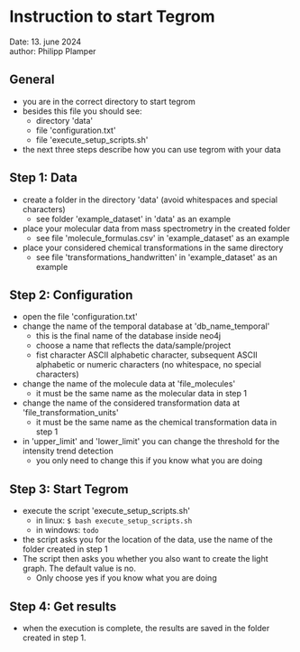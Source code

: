 # Instruction to start Tegrom
Date: 13. june 2024  
author: Philipp Plamper

## General
- you are in the correct directory to start tegrom
- besides this file you should see:
    - directory 'data'
    - file 'configuration.txt'
    - file 'execute_setup_scripts.sh'
- the next three steps describe how you can use tegrom with your data

## Step 1: Data
- create a folder in the directory 'data' (avoid whitespaces and special characters)
    - see folder 'example_dataset' in 'data' as an example
- place your molecular data from mass spectrometry in the created folder
    - see file 'molecule_formulas.csv' in 'example_dataset' as an example
- place your considered chemical transformations in the same directory
    - see file 'transformations_handwritten' in 'example_dataset' as an example

## Step 2: Configuration
- open the file 'configuration.txt' 
- change the name of the temporal database at 'db_name_temporal'
    - this is the final name of the database inside neo4j
    - choose a name that reflects the data/sample/project
    - fist character ASCII alphabetic character, subsequent ASCII alphabetic or numeric characters (no whitespace, no special characters)
- change the name of the molecule data at 'file_molecules'
    - it must be the same name as the molecular data in step 1
- change the name of the considered transformation data at 'file_transformation_units'
    - it must be the same name as the chemical transformation data in step 1
- in 'upper_limit' and 'lower_limit' you can change the threshold for the intensity trend detection
    - you only need to change this if you know what you are doing

## Step 3: Start Tegrom
- execute the script 'execute_setup_scripts.sh'
    - in linux: ```$ bash execute_setup_scripts.sh``` 
    - in windows: ```todo```
- the script asks you for the location of the data, use the name of the folder created in step 1 
- The script then asks you whether you also want to create the light graph. The default value is no.  
    - Only choose yes if you know what you are doing

## Step 4: Get results
- when the execution is complete, the results are saved in the folder created in step 1.